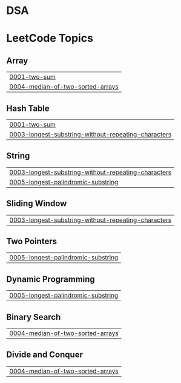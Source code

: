 # DSA
<!---LeetCode Topics Start-->
# LeetCode Topics
## Array
|  |
| ------- |
| [0001-two-sum](https://github.com/adityamalviya007/DSA/tree/master/0001-two-sum) |
| [0004-median-of-two-sorted-arrays](https://github.com/adityamalviya007/DSA/tree/master/0004-median-of-two-sorted-arrays) |
## Hash Table
|  |
| ------- |
| [0001-two-sum](https://github.com/adityamalviya007/DSA/tree/master/0001-two-sum) |
| [0003-longest-substring-without-repeating-characters](https://github.com/adityamalviya007/DSA/tree/master/0003-longest-substring-without-repeating-characters) |
## String
|  |
| ------- |
| [0003-longest-substring-without-repeating-characters](https://github.com/adityamalviya007/DSA/tree/master/0003-longest-substring-without-repeating-characters) |
| [0005-longest-palindromic-substring](https://github.com/adityamalviya007/DSA/tree/master/0005-longest-palindromic-substring) |
## Sliding Window
|  |
| ------- |
| [0003-longest-substring-without-repeating-characters](https://github.com/adityamalviya007/DSA/tree/master/0003-longest-substring-without-repeating-characters) |
## Two Pointers
|  |
| ------- |
| [0005-longest-palindromic-substring](https://github.com/adityamalviya007/DSA/tree/master/0005-longest-palindromic-substring) |
## Dynamic Programming
|  |
| ------- |
| [0005-longest-palindromic-substring](https://github.com/adityamalviya007/DSA/tree/master/0005-longest-palindromic-substring) |
## Binary Search
|  |
| ------- |
| [0004-median-of-two-sorted-arrays](https://github.com/adityamalviya007/DSA/tree/master/0004-median-of-two-sorted-arrays) |
## Divide and Conquer
|  |
| ------- |
| [0004-median-of-two-sorted-arrays](https://github.com/adityamalviya007/DSA/tree/master/0004-median-of-two-sorted-arrays) |
<!---LeetCode Topics End-->